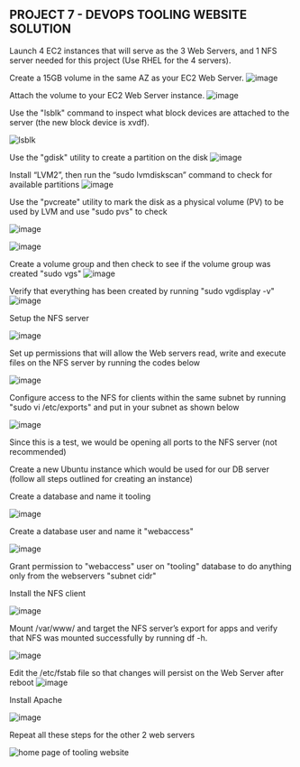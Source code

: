 ## PROJECT 7 - DEVOPS TOOLING WEBSITE SOLUTION

Launch 4 EC2 instances that will serve as the 3 Web Servers, and 1 NFS server needed for this project (Use RHEL for the 4 servers).


Create a 15GB volume in the same AZ as your EC2 Web Server.
![image](https://user-images.githubusercontent.com/22638955/111555270-52d62500-8788-11eb-92b7-2a2eddc05c8d.png)


Attach the volume to your EC2 Web Server instance.
![image](https://user-images.githubusercontent.com/22638955/111555625-1525cc00-8789-11eb-98ae-a2589362fdb6.png)


Use the "lsblk" command to inspect what block devices are attached to the server (the new block device is xvdf).

![lsblk](https://user-images.githubusercontent.com/22638955/111555005-bf045900-8787-11eb-8e61-3b2fc43f1d62.png)


Use the "gdisk" utility to create a partition on the disk
![image](https://user-images.githubusercontent.com/22638955/111556595-42737980-878b-11eb-9976-7bd190da457f.png)


Install “LVM2”, then run the “sudo lvmdiskscan” command to check for available partitions
![image](https://user-images.githubusercontent.com/22638955/111556965-0987d480-878c-11eb-9cb4-3ad59eef6c68.png)


Use the "pvcreate" utility to mark the disk as a physical volume (PV) to be used by LVM and use "sudo pvs" to check

![image](https://user-images.githubusercontent.com/22638955/111557736-8a939b80-878d-11eb-8b43-2a56695173a6.png)

![image](https://user-images.githubusercontent.com/22638955/111558235-b1060680-878e-11eb-9ad3-e4d1fe898dcf.png)



Create a volume group and then check to see if the volume group was created "sudo vgs"
![image](https://user-images.githubusercontent.com/22638955/111558717-9b451100-878f-11eb-80d4-871b3101c562.png)


Verify that everything has been created by running "sudo vgdisplay -v"
![image](https://user-images.githubusercontent.com/22638955/111559471-e01d7780-8790-11eb-97b6-727ee9538e31.png)


Setup the NFS server

![image](https://user-images.githubusercontent.com/22638955/111560253-68e8e300-8792-11eb-9156-ff1b8d358863.png)


Set up permissions that will allow the Web servers read, write and execute files on the NFS server by running the codes below

![image](https://user-images.githubusercontent.com/22638955/111560543-fe847280-8792-11eb-9808-a1a1ce57dcb4.png)


Configure access to the NFS for clients within the same subnet by running "sudo vi /etc/exports" and put in your subnet as shown below

![image](https://user-images.githubusercontent.com/22638955/111560649-312e6b00-8793-11eb-817e-e90926ab4286.png)


Since this is a test, we would be opening all ports to the NFS server (not recommended)


Create a new Ubuntu instance which would be used for our DB server (follow all steps outlined for creating an instance)

Create a database and name it tooling

![image](https://user-images.githubusercontent.com/22638955/111562709-f595a000-8796-11eb-8f90-235c46807d95.png)


Create a database user and name it "webaccess"

![image](https://user-images.githubusercontent.com/22638955/111563042-82d8f480-8797-11eb-88a5-0cd4f8bcb283.png)

Grant permission to "webaccess" user on "tooling" database to do anything only from the webservers "subnet cidr"


Install the NFS client

![image](https://user-images.githubusercontent.com/22638955/111563824-faf3ea00-8798-11eb-9ba4-090dcbf95995.png)



Mount /var/www/ and target the NFS server’s export for apps and verify that NFS was mounted successfully by running df -h.

![image](https://user-images.githubusercontent.com/22638955/111564158-92593d00-8799-11eb-9dfe-b283feb3ff24.png)


Edit the /etc/fstab file so that changes will persist on  the Web Server after reboot
![image](https://user-images.githubusercontent.com/22638955/111564961-e87ab000-879a-11eb-9999-cec83ef81118.png)


Install Apache

![image](https://user-images.githubusercontent.com/22638955/111565288-62129e00-879b-11eb-8c2d-6c289c652fe3.png)

Repeat all these steps for the other 2 web servers


![home page of tooling website](https://user-images.githubusercontent.com/22638955/111553654-1f45cb80-8785-11eb-8b5e-4bb35fbcb6ef.png)
